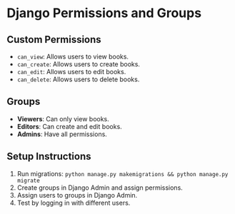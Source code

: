 # Django Permissions and Groups

## Custom Permissions
- `can_view`: Allows users to view books.
- `can_create`: Allows users to create books.
- `can_edit`: Allows users to edit books.
- `can_delete`: Allows users to delete books.

## Groups
- **Viewers**: Can only view books.
- **Editors**: Can create and edit books.
- **Admins**: Have all permissions.

## Setup Instructions
1. Run migrations: `python manage.py makemigrations && python manage.py migrate`
2. Create groups in Django Admin and assign permissions.
3. Assign users to groups in Django Admin.
4. Test by logging in with different users.
